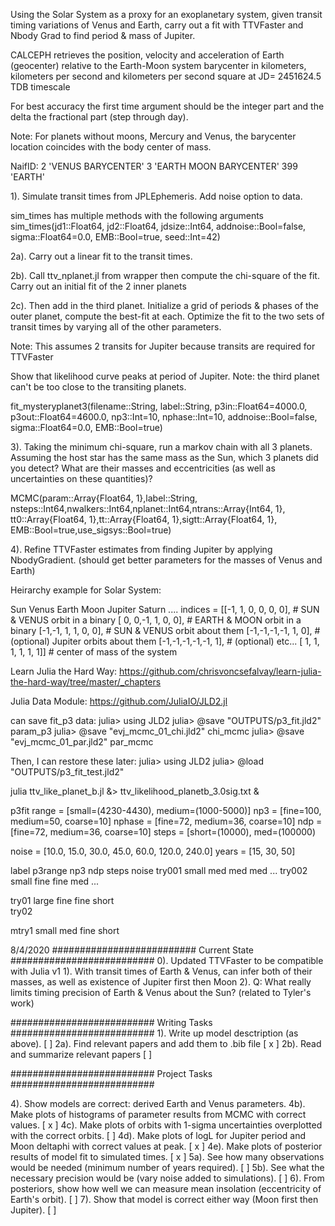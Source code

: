 Using the Solar System as a proxy for an exoplanetary system, 
given transit timing variations of Venus and Earth, carry out
a fit with TTVFaster and Nbody Grad to find period & mass of Jupiter.

CALCEPH 
retrieves the position, velocity and acceleration of Earth (geocenter) relative
to the Earth-Moon system barycenter in kilometers, kilometers per second and
kilometers per second square at JD= 2451624.5 TDB timescale

For best accuracy the first time argument should be the integer part 
and the delta the fractional part (step through day).

Note: For planets without moons, Mercury and Venus, 
the barycenter location coincides with the body center of mass. 

NaifID: 
      2           'VENUS BARYCENTER'
      3           'EARTH MOON BARYCENTER'
      399         'EARTH'

1). Simulate transit times from JPLEphemeris. Add noise option to data.

sim_times has multiple methods with the following arguments
sim_times(jd1::Float64, jd2::Float64, jdsize::Int64, 
    addnoise::Bool=false, sigma::Float64=0.0, EMB::Bool=true, seed::Int=42)

2a). Carry out a linear fit to the transit times. 

2b). Call ttv_nplanet.jl from wrapper then compute the chi-square 
of the fit. Carry out an initial fit of the 2 inner planets

2c). Then add in the third planet. Initialize a grid of periods & 
phases of the outer planet, compute the best-fit at each.
Optimize the fit to the two sets of transit times by varying all of the
other parameters. 

Note: This assumes 2 transits for Jupiter because transits are required for TTVFaster

Show that likelihood curve peaks at period of Jupiter.
Note: the third planet can't be too close to the transiting planets.

fit_mysteryplanet3(filename::String, label::String,
  p3in::Float64=4000.0, p3out::Float64=4600.0, np3::Int=10, nphase::Int=10, 
  addnoise::Bool=false, sigma::Float64=0.0, EMB::Bool=true)

3).  Taking the minimum chi-square, run a markov chain with
all 3 planets.  Assuming the host star has the same mass
as the Sun, which 3 planets did you detect?  What are their
masses and eccentricities (as well as uncertainties on these
quantities)?

MCMC(param::Array{Float64, 1},label::String,
  nsteps::Int64,nwalkers::Int64,nplanet::Int64,ntrans::Array{Int64, 1},
  tt0::Array{Float64, 1},tt::Array{Float64, 1},sigtt::Array{Float64, 1},
  EMB::Bool=true,use_sigsys::Bool=true)  

4). Refine TTVFaster estimates from finding Jupiter by applying NbodyGradient.
(should get better parameters for the masses of Venus and Earth)

Heirarchy example for Solar System:

Sun Venus Earth Moon Jupiter Saturn ....
indices = [[-1, 1, 0, 0, 0, 0],  # SUN & VENUS orbit in a binary
           [ 0, 0,-1, 1, 0, 0],  # EARTH & MOON orbit in a binary 
           [-1,-1, 1, 1, 0, 0],  # SUN & VENUS orbit about them 
           [-1,-1,-1,-1, 1, 0],	 # (optional) Jupiter orbits about them
           [-1,-1,-1,-1,-1, 1],	 # (optional) etc...
           [ 1, 1, 1, 1, 1, 1]]  # center of mass of the system

Learn Julia the Hard Way:
https://github.com/chrisvoncsefalvay/learn-julia-the-hard-way/tree/master/_chapters

Julia Data Module:
https://github.com/JuliaIO/JLD2.jl

can save fit_p3 data:
julia> using JLD2
julia> @save "OUTPUTS/p3_fit.jld2" param_p3
julia> @save "evj_mcmc_01_chi.jld2" chi_mcmc
julia> @save "evj_mcmc_01_par.jld2" par_mcmc

Then, I can restore these later:
julia> using JLD2
julia> @load "OUTPUTS/p3_fit_test.jld2"

julia ttv_like_planet_b.jl &> ttv_likelihood_planetb_3.0sig.txt &

p3fit range = [small=(4230-4430), medium=(1000-5000)] <!-- large=(500-5000), xlarge=(500-10000) --> 
np3 = [fine=100, medium=50, coarse=10] <!-- xfine=1000 -->
nphase = [fine=72, medium=36, coarse=10] <!-- xfine=1000 -->
ndp = [fine=72, medium=36, coarse=10] <!-- xfine=120 -->
steps = [short=(10000), med=(100000)<!-- long=(200000) -->

noise = [10.0, 15.0, 30.0, 45.0, 60.0, 120.0, 240.0] <!-- which of these are realistic? -->
years = [15, 30, 50]

label 	p3range  np3   ndp   steps	noise
try001	small    med   med   med    ...
try002	small	   fine	 fine  med    ...

try01	  large    fine   fine   short	 
try02

mtry1   small   med   fine    short

8/4/2020
##########################	Current State	##########################
0). Updated TTVFaster to be compatible with Julia v1
1). With transit times of Earth & Venus, can infer both of
their masses, as well as existence of Jupiter first then Moon
2). Q: What really limits timing precision of Earth & Venus
about the Sun? (related to Tyler's work)

<!-- 3). The masses inferred with sufficient data are good, although
still a bit more discrepant than I would like:  I need to
implement an N-body fit. -->

##########################	Writing Tasks	##########################
1). Write up model desctription (as above). [ ]
2a). Find relevant papers and add them to .bib file [ x ]
2b). Read and summarize relevant papers [ ]

##########################  Project Tasks ##########################
<!-- 1). Makes plots of the contributions of individual bodies (including the ones we are neglecting). [ x ]
2a). Add in the option for Moon. [ x ]
2b). Fit for Moon deltaphi. [ x ]
3). Create slurm file to run multiple grids on hyak.mox [ x ] -->
4). Show models are correct: derived Earth and Venus parameters.
4b). Make plots of histograms of parameter results from MCMC with correct values. [ x ]
4c). Make plots of orbits with 1-sigma uncertainties overplotted with the correct orbits. [  ]
4d). Make plots of logL for Jupiter period and Moon deltaphi with correct values at peak. [ x ]
4e). Make plots of posterior results of model fit to simulated times. [ x ] 
5a). See how many observations would be needed (minimum number of years required). [ ]
5b). See what the necessary precision would be (vary noise added to simulations). [ ]
6). From posteriors, show how well we can measure mean insolation (eccentricity of Earth's orbit). [ ]
7). Show that model is correct either way (Moon first then Jupiter). [ ]

<!-- ##########################	Optional Tasks	##########################
3). Figure out what the actual expected timing precision
would be (limited by stellar noise -- related to Tyler's work). 
3a). Could use existing telescope precision info
5). See if we can detect Mars [ ] or Saturn.
8). Figure out whether the Earth-Moon barycenter offset causes
bias in measurements and if so, why.
9a). Figure out how to speed things up so I can do a global
search, and explore duration & error bar dependence. 
9b). Do inverse matrix fitting for linear parameters (Jupiter period & Moon deltaphi) to speed things up (might be more robust).
9c). Maybe make a type to hold the pre-computed Laplace coefficents,
and pass this to routines, or create a closure for this.
13a). Make model of actual transit light curves (as opposed to just transit times).
13b). Show how well constrained densities are (for Earth and Venus).
13c). Show how well constrained densities are for Sun.
14a). Using TTVFaster for first estimate, do NBody Gradient fit. [ ]
14b). Compare TTVFaster and NBody Grad fits. [ ] -->


